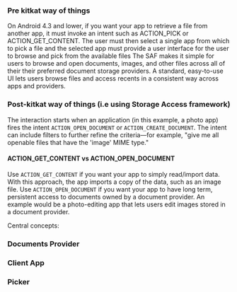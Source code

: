 
### Pre kitkat way of things
On Android 4.3 and lower, if you want your app to retrieve a file from another app, it must invoke an intent such as ACTION_PICK or ACTION_GET_CONTENT. The user must then select a single app from which to pick a file and the selected app must provide a user interface for the user to browse and pick from the available files
The SAF makes it simple for users to browse and open documents, images, and other files across all of their their preferred document storage providers. A standard, easy-to-use UI lets users browse files and access recents in a consistent way across apps and providers.

### Post-kitkat way of things (i.e using Storage Access framework)

The interaction starts when an application (in this example, a photo app) fires the intent `ACTION_OPEN_DOCUMENT` or `ACTION_CREATE_DOCUMENT`. The intent can include filters to further refine the criteria—for example, "give me all openable files that have the 'image' MIME type."

#### ACTION_GET_CONTENT vs ACTION_OPEN_DOCUMENT

Use `ACTION_GET_CONTENT` if you want your app to simply read/import data. With this approach, the app imports a copy of the data, such as an image file.
Use `ACTION_OPEN_DOCUMENT` if you want your app to have long term, persistent access to documents owned by a document provider. An example would be a photo-editing app that lets users edit images stored in a document provider.

Central concepts:

### Documents Provider

### Client App

### Picker

